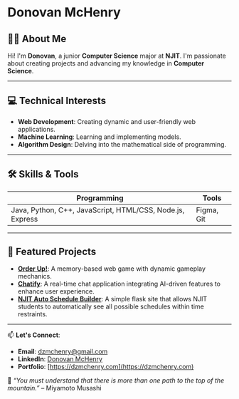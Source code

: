 # Donovan McHenry

## 👋🏽 About Me
Hi! I'm **Donovan**, a junior **Computer Science** major at **NJIT**. I'm passionate about creating projects and advancing my knowledge in **Computer Science**.

---

## 💻 Technical Interests
- **Web Development**: Creating dynamic and user-friendly web applications.
- **Machine Learning**: Learning and implementing models.
- **Algorithm Design**: Delving into the mathematical side of programming.

---

## 🛠️ Skills & Tools
| Programming | Tools          | 
|------------------------|---------------|
| Java, Python, C++, JavaScript, HTML/CSS, Node.js, Express       | Figma, Git | 

---

## 🚀 Featured Projects
- **[Order Up!](https://github.com/donovanmchenry/Order-Up)**: A memory-based web game with dynamic gameplay mechanics.
- **[Chatify](https://github.com/donovanmchenry/Chatify)**: A real-time chat application integrating AI-driven features to enhance user experience.
- **[NJIT Auto Schedule Builder](https://github.com/donovanmchenry/NJITAutoScheduleBuilder)**: A simple flask site that allows NJIT students to automatically see all possible schedules within time restraints.

---

📫 **Let's Connect**:  
- **Email**: [dzmchenry@gmail.com](dzmchenry@gmail.com)
- **LinkedIn**: [Donovan McHenry](https://linkedin.com/in/donovanmchenry)  
- **Portfolio**: [https://dzmchenry.com](https://dzmchenry.com)

💭 *“You must understand that there is more than one path to the top of the mountain.”* – Miyamoto Musashi
